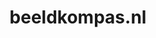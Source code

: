 ---
layout: post
title:  "beeldkompas.nl"
internal_url:  "/data/beeldkompas.nl.html"
categories: dutchgov
---